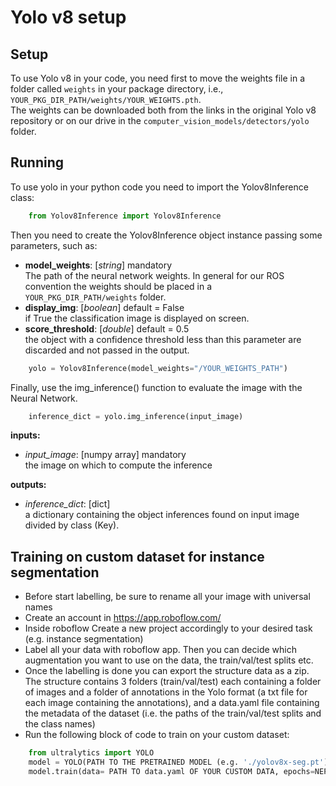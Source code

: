 
# Yolo v8 setup

## Setup
To use Yolo v8 in your code, you need first to move the weights file in a folder called ```weights``` in your package
directory, i.e., ```YOUR_PKG_DIR_PATH/weights/YOUR_WEIGHTS.pth```. \
The weights can be downloaded both from the links in the original Yolo v8 repository or on our drive in the
```computer_vision_models/detectors/yolo``` folder.

## Running
To use yolo in  your python code you need to import the Yolov8Inference class:
``` python
    from Yolov8Inference import Yolov8Inference
```
Then you need to create the Yolov8Inference object instance passing some parameters, such as:
- **model_weights**: [_string_] mandatory\
The path of the neural network weights. In general for our ROS convention the weights should be placed in a
 ```YOUR_PKG_DIR_PATH/weights``` folder.
- **display_img**: [_boolean_] default = False\
if True the classification image is displayed on screen.
- **score_threshold**: [_double_] default = 0.5 \
the object with a confidence threshold less than this parameter are discarded and not passed in the output.
``` python
    yolo = Yolov8Inference(model_weights="/YOUR_WEIGHTS_PATH")
```
Finally, use the img_inference() function to evaluate the image with the Neural Network.
``` python
    inference_dict = yolo.img_inference(input_image)
```
**inputs:**

- _input_image_: [numpy array] mandatory\
the image on which to compute the inference

**outputs:**
- _inference_dict_: [dict] \
a dictionary containing the object inferences found on input image divided by class (Key).

## Training on custom dataset for instance segmentation
* Before start labelling, be sure to rename all your image with universal names 
* Create an account in https://app.roboflow.com/
* Inside roboflow Create a new project accordingly to your desired task (e.g. instance segmentation)
* Label all your data with roboflow app. Then you can decide which augmentation you want to use on the data, the train/val/test splits etc.
* Once the labelling is done you can export the structure data as a zip. The structure contains 3 folders (train/val/test) each containing a folder of images and a folder of annotations in the Yolo format (a txt file for each image containing the annotations), and a data.yaml file containing the metadata of the dataset (i.e. the paths of the train/val/test splits and the class names) 
* Run the following block of code to train on your custom dataset: 
``` python
    from ultralytics import YOLO
    model = YOLO(PATH TO THE PRETRAINED MODEL (e.g. './yolov8x-seg.pt')) 
    model.train(data= PATH TO data.yaml OF YOUR CUSTOM DATA, epochs=NEPOCHS, batch=BATCHSIZE)
```
